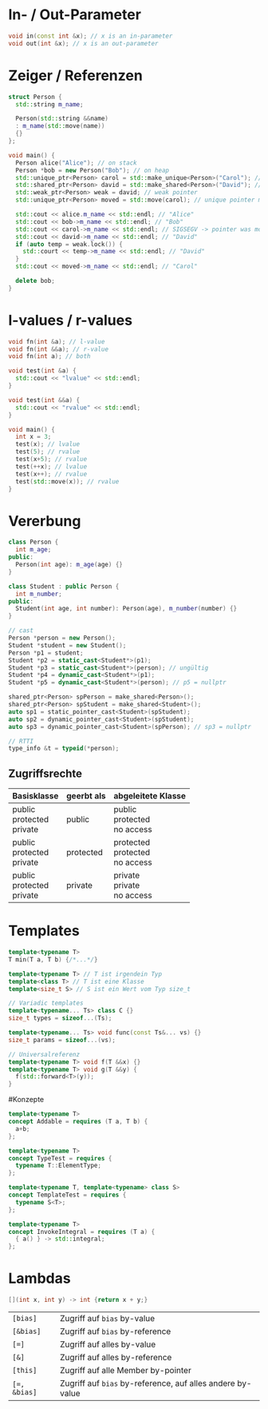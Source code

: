 # In- / Out-Parameter

```c++
void in(const int &x); // x is an in-parameter
void out(int &x); // x is an out-parameter
```

# Zeiger / Referenzen

```c++
struct Person {
  std::string m_name;

  Person(std::string &&name)
  : m_name(std::move(name))
  {}
};

void main() {
  Person alice("Alice"); // on stack
  Person *bob = new Person("Bob"); // on heap
  std::unique_ptr<Person> carol = std::make_unique<Person>("Carol"); // unique pointer
  std::shared_ptr<Person> david = std::make_shared<Person>("David"); // shared pointer
  std::weak_ptr<Person> weak = david; // weak pointer
  std::unique_ptr<Person> moved = std::move(carol); // unique pointer moved from carol

  std::cout << alice.m_name << std::endl; // "Alice"
  std::cout << bob->m_name << std::endl; // "Bob"
  std::cout << carol->m_name << std::endl; // SIGSEGV -> pointer was moved
  std::cout << david->m_name << std::endl; // "David"
  if (auto temp = weak.lock()) {
    std::court << temp->m_name << std::endl; // "David"
  }
  std::cout << moved->m_name << std::endl; // "Carol"

  delete bob;
}
```

# l-values / r-values

```c++
void fn(int &a); // l-value
void fn(int &&a); // r-value
void fn(int a); // both

void test(int &a) {
  std::cout << "lvalue" << std::endl;
}

void test(int &&a) {
  std::cout << "rvalue" << std::endl;
}

void main() {
  int x = 3;
  test(x); // lvalue
  test(5); // rvalue
  test(x+5); // rvalue
  test(++x); // lvalue
  test(x++); // rvalue
  test(std::move(x)); // rvalue
}
```

# Vererbung

```c++
class Person {
  int m_age;
public:
  Person(int age): m_age(age) {}
}

class Student : public Person {
  int m_number;
public:
  Student(int age, int number): Person(age), m_number(number) {}
}

// cast
Person *person = new Person();
Student *student = new Student();
Person *p1 = student;
Student *p2 = static_cast<Student*>(p1);
Student *p3 = static_cast<Student*>(person); // ungültig
Student *p4 = dynamic_cast<Student*>(p1);
Student *p5 = dynamic_cast<Student*>(person); // p5 = nullptr

shared_ptr<Person> spPerson = make_shared<Person>();
shared_ptr<Person> spStudent = make_shared<Student>();
auto sp1 = static_pointer_cast<Student>(spStudent);
auto sp2 = dynamic_pointer_cast<Student>(spStudent);
auto sp3 = dynamic_pointer_cast<Student>(spPerson); // sp3 = nullptr

// RTTI
type_info &t = typeid(*person);
```

## Zugriffsrechte

| Basisklasse | geerbt als | abgeleitete Klasse |
| - | - | - |
| public<br>protected<br>private | public | public<br>protected<br>no access |
| public<br>protected<br>private | protected | protected<br>protected<br>no access |
| public<br>protected<br>private | private | private<br>private<br>no access |

# Templates

```c++
template<typename T>
T min(T a, T b) {/*...*/}

template<typename T> // T ist irgendein Typ
template<class T> // T ist eine Klasse
template<size_t S> // S ist ein Wert vom Typ size_t

// Variadic templates
template<typename... Ts> class C {}
size_t types = sizeof...(Ts);

template<typename... Ts> void func(const Ts&... vs) {}
size_t params = sizeof...(vs);

// Universalreferenz
template<typename T> void f(T &&x) {}
template<typename T> void g(T &&y) {
  f(std::forward<T>(y));
}
```

#Konzepte

```c++
template<typename T>
concept Addable = requires (T a, T b) {
  a+b;
};

template<typename T>
concept TypeTest = requires {
  typename T::ElementType;
};

template<typename T, template<typename> class S>
concept TemplateTest = requires {
  typename S<T>;
};

template<typename T>
concept InvokeIntegral = requires (T a) {
  { a() } -> std::integral;
};
```

# Lambdas

```c++
[](int x, int y) -> int {return x + y;}
```

| | |
| - | - |
| `[bias]` | Zugriff auf `bias` by-value |
| `[&bias]` | Zugriff auf `bias` by-reference |
| `[=]` | Zugriff auf alles by-value |
| `[&]` | Zugriff auf alles by-reference |
| `[this]` | Zugriff auf alle Member by-pointer |
| `[=, &bias]` | Zugriff auf `bias` by-reference, auf alles andere by-value |
